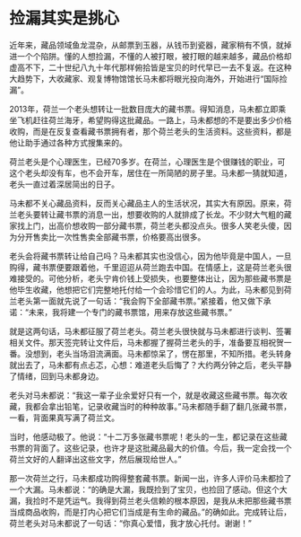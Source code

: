 # 捡漏其实是挑心

近年来，藏品领域鱼龙混杂，从邮票到玉器，从钱币到瓷器，藏家稍有不慎，就掉进一个个陷阱。懂的人想捡漏，不懂的人被打眼，被打眼的越来越多，藏品价格却虚高不下，二十世纪八九十年代那样俯拾皆是宝贝的时代早已一去不复返。在这种大趋势下，大收藏家、观复博物馆馆长马未都将眼光投向海外，开始进行“国际捡漏”。 

2013年，荷兰一个老头想转让一批数目庞大的藏书票。得知消息，马未都立即乘坐飞机赶往荷兰海牙，希望购得这批藏品。一路上，马未都想的不是要出多少价格收购，而是在反复查看藏书票拥有者，那个荷兰老头的生活资料。这些资料，都是他让助手通过各种方式搜集来的。 

荷兰老头是个心理医生，已经70多岁。在荷兰，心理医生是个很赚钱的职业，可这个老头却没有车，也不会开车，居住在一所简陋的房子里。马未都一猜就知道，老头一直过着深居简出的日子。 

马未都不关心藏品资料，反而关心藏品主人的生活状况，其实大有原因。原来，荷兰老头要转让藏书票的消息一出，想要收购的人就排成了长龙。不少财大气粗的藏家找上门，出高价想收购一部分藏书票，荷兰老头都没点头。很多人笑老头傻，因为分开售卖比一次性售卖全部藏书票，价格要高出很多。 

老头会将藏书票转让给自己吗？马未都其实也没信心，因为他毕竟是中国人，一旦购得，藏书票便要跟着他，千里迢迢从荷兰跑去中国。在情感上，这是荷兰老头很难接受的。可他分析，老头宁肯价钱上受损失，也要整体出让，因为那些藏书票是他毕生收藏，他想把它们完整地托付给一个会珍惜它们的人。为此，马未都见到荷兰老头第一面就先说了一句话：“我会购下全部藏书票。”紧接着，他又做下承诺：“未来，我将建一个专门的藏书票馆，用来存放这些藏书票。” 

就是这两句话，马未都征服了荷兰老头。荷兰老头很快就与马未都进行谈判、签署相关文件。那天签完转让文件后，马未都握了握荷兰老头的手，准备要互相祝贺一番。没想到，老头当场泪流满面。马未都惊呆了，愣在那里，不知所措。老头转身就出去了，马未都有点忐忑，心想：难道老头后悔了？大约两分钟之后，老头平静了情绪，回到马未都身边。 

老头对马未都说：“我这一辈子业余爱好只有一个，就是收藏这些藏书票。每次收藏，我都会拿出铅笔，记录收藏当时的种种故事。”马未都随手翻了翻几张藏书票，一看，背面果真写满了荷兰文。 

当时，他感动极了。他说：“十二万多张藏书票呢！老头的一生，都记录在这些藏书票的背面了。这些记录，也许才是这批藏品最大的价值。今后，我一定会找一个荷兰文好的人翻译出这些文字，然后展现给世人。” 

那一次荷兰之行，马未都成功购得整套藏书票。新闻一出，许多人评价马未都捡了一个大漏。马未都说：“的确是大漏，我既捡到了宝贝，也捡回了感动。但这个大漏，我捡时不是凭运气。我得到荷兰老头信赖的根本原因，是我从未把那些藏书票当成商品收购，而是打内心把它们当成是有生命的藏品。”的确如此。完成转让后，荷兰老头对马未都说了一句话：“你真心爱惜，我才放心托付。谢谢！”